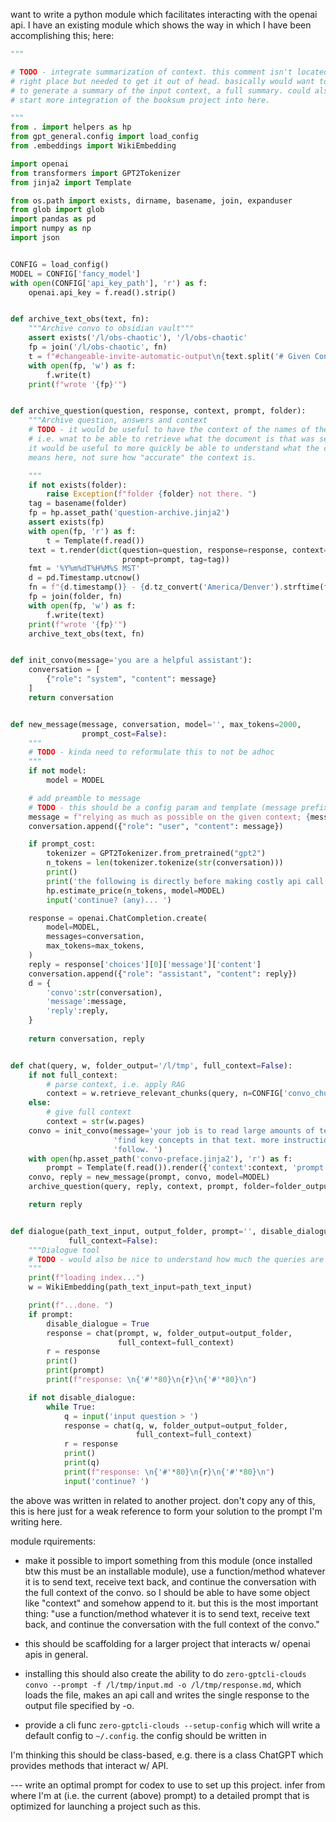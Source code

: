 

want to write a python module which facilitates interacting with the openai api. I have an existing module which shows the way in which I have been accomplishing this; here:

```python
"""

# TODO - integrate summarization of context. this comment isn't located in the
# right place but needed to get it out of head. basically would want to be able
# to generate a summary of the input context, a full summary. could also just
# start more integration of the booksum project into here. 

"""
from . import helpers as hp
from gpt_general.config import load_config
from .embeddings import WikiEmbedding 

import openai
from transformers import GPT2Tokenizer
from jinja2 import Template

from os.path import exists, dirname, basename, join, expanduser
from glob import glob
import pandas as pd
import numpy as np
import json


CONFIG = load_config()
MODEL = CONFIG['fancy_model']
with open(CONFIG['api_key_path'], 'r') as f:
    openai.api_key = f.read().strip()


def archive_text_obs(text, fn):
    """Archive convo to obsidian vault"""
    assert exists('/l/obs-chaotic'), '/l/obs-chaotic'
    fp = join('/l/obs-chaotic', fn)
    t = f"#changeable-invite-automatic-output\n{text.split('# Given Context')[0]}" 
    with open(fp, 'w') as f:
        f.write(t)
    print(f"wrote '{fp}'")


def archive_question(question, response, context, prompt, folder):
    """Archive question, answers and context
    # TODO - it would be useful to have the context of the names of the "chatpers"
    # i.e. wnat to be able to retrieve what the document is that was sent as context
    it would be useful to more quickly be able to understand what the context
    means here, not sure how "accurate" the context is.  

    """
    if not exists(folder):
        raise Exception(f"folder {folder} not there. ")
    tag = basename(folder)
    fp = hp.asset_path('question-archive.jinja2')
    assert exists(fp)
    with open(fp, 'r') as f:
        t = Template(f.read())
    text = t.render(dict(question=question, response=response, context=context,
                         prompt=prompt, tag=tag))
    fmt = '%Y%m%dT%H%M%S MST'
    d = pd.Timestamp.utcnow()
    fn = f"{d.timestamp()} - {d.tz_convert('America/Denver').strftime(fmt)} - question and response.md"
    fp = join(folder, fn)
    with open(fp, 'w') as f:
        f.write(text)
    print(f"wrote '{fp}'")
    archive_text_obs(text, fn)


def init_convo(message='you are a helpful assistant'):
    conversation = [
        {"role": "system", "content": message}
    ]
    return conversation


def new_message(message, conversation, model='', max_tokens=2000,
                prompt_cost=False):
    """
    # TODO - kinda need to reformulate this to not be adhoc
    """
    if not model:
        model = MODEL

    # add preamble to message
    # TODO - this should be a config param and template (message prefix)
    message = f"relying as much as possible on the given context; {message}"
    conversation.append({"role": "user", "content": message})

    if prompt_cost:
        tokenizer = GPT2Tokenizer.from_pretrained("gpt2")
        n_tokens = len(tokenizer.tokenize(str(conversation)))
        print()
        print('the following is directly before making costly api call. ')
        hp.estimate_price(n_tokens, model=MODEL)
        input('continue? (any)... ')

    response = openai.ChatCompletion.create(
        model=MODEL,
        messages=conversation,
        max_tokens=max_tokens,
    )
    reply = response['choices'][0]['message']['content']
    conversation.append({"role": "assistant", "content": reply})
    d = {
        'convo':str(conversation),
        'message':message,
        'reply':reply,
    }
    
    return conversation, reply


def chat(query, w, folder_output='/l/tmp', full_context=False):
    if not full_context:
        # parse context, i.e. apply RAG
        context = w.retrieve_relevant_chunks(query, n=CONFIG['convo_chunk_context'])
    else:
        # give full context
        context = str(w.pages)
    convo = init_convo(message='your job is to read large amounts of text and '
                       'find key concepts in that text. more instructions will '
                       'follow. ')
    with open(hp.asset_path('convo-preface.jinja2'), 'r') as f:
        prompt = Template(f.read()).render({'context':context, 'prompt':query})
    convo, reply = new_message(prompt, convo, model=MODEL)
    archive_question(query, reply, context, prompt, folder=folder_output)

    return reply


def dialogue(path_text_input, output_folder, prompt='', disable_dialogue=False, 
             full_context=False):
    """Dialogue tool
    # TODO - would also be nice to understand how much the queries are costing
    """
    print(f"loading index...")
    w = WikiEmbedding(path_text_input=path_text_input)

    print(f"...done. ")
    if prompt:
        disable_dialogue = True
        response = chat(prompt, w, folder_output=output_folder,
                        full_context=full_context)
        r = response
        print()
        print(prompt)
        print(f"response: \n{'#'*80}\n{r}\n{'#'*80}\n")

    if not disable_dialogue:
        while True:
            q = input('input question > ')
            response = chat(q, w, folder_output=output_folder,
                            full_context=full_context)
            r = response
            print()
            print(q)
            print(f"response: \n{'#'*80}\n{r}\n{'#'*80}\n")
            input('continue? ')

```

the above was written in related to another project. don't copy any of this, this is here just for a weak reference to form your solution to the prompt I'm writing here.

module rquirements:

* make it possible to import something from this module (once installed btw this must be an installable module), use a function/method whatever it is to send text, receive text back, and continue the conversation with the full context of the convo. so I should be able to have some object like "context" and somehow append to it. but this is the most important thing: "use a function/method whatever it is to send text, receive text back, and continue the conversation with the full context of the convo."

- this should be scaffolding for a larger project that interacts w/ openai apis in general.

- installing this should also create the ability to do `zero-gptcli-clouds convo --prompt -f /l/tmp/input.md -o /l/tmp/response.md`, which loads the file, makes an api call and writes the single response to the output file specified by -o.

- provide a cli func `zero-gptcli-clouds --setup-config` which will write a default config to `~/.config`. the config should be written in

I'm thinking this should be class-based, e.g. there is a class ChatGPT which provides methods that interact w/ API.


--- write an optimal prompt for codex to use to set up this project. infer from where I'm at (i.e. the current (above) prompt) to a detailed prompt that is optimized for launching a  project such as this. 


